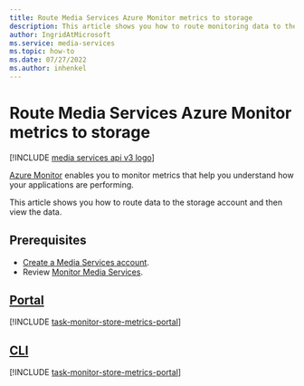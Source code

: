 ```yaml
---
title: Route Media Services Azure Monitor metrics to storage
description: This article shows you how to route monitoring data to the storage account and then view the data.
author: IngridAtMicrosoft
ms.service: media-services
ms.topic: how-to
ms.date: 07/27/2022
ms.author: inhenkel
---
```


# Route Media Services Azure Monitor metrics to storage

[!INCLUDE [media services api v3 logo](../includes/v3-hr.md)]

[Azure Monitor](/azure/azure-monitor/overview) enables you to monitor metrics that help you understand how your applications are performing.

This article shows you how to route data to the storage account and then view the data.

## Prerequisites

- [Create a Media Services account](../account-create-how-to.md).
- Review  [Monitor Media Services](monitor-media-services.md).

## [Portal](#tab/portal/)

[!INCLUDE [task-monitor-store-metrics-portal](../includes/task-monitor-store-metrics-portal.md)]

## [CLI](#tab/cli/)

[!INCLUDE [task-monitor-store-metrics-portal](../includes/task-monitor-store-metrics-cli.md)]
